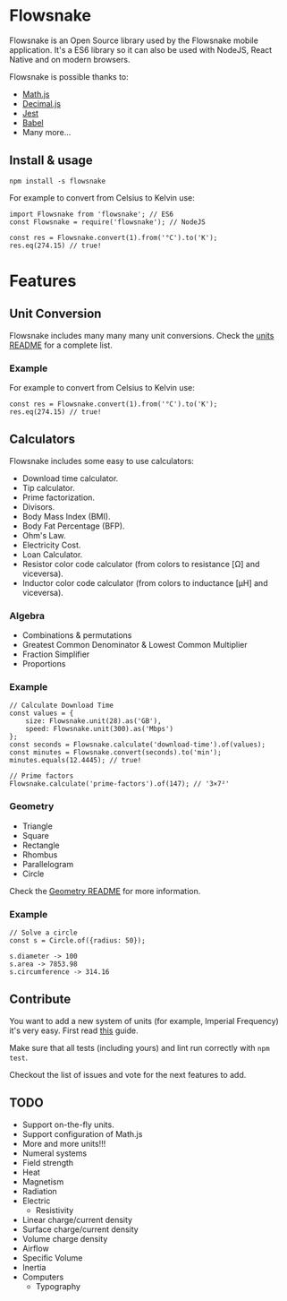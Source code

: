 # Flowsnake

Flowsnake is an Open Source library used by the Flowsnake mobile application. It's a ES6 library so it can also be
used with NodeJS, React Native and on modern browsers.

Flowsnake is possible thanks to:
* [Math.js](http://mathjs.org/)
* [Decimal.js](https://github.com/MikeMcl/decimal.js/)
* [Jest](https://facebook.github.io/jest/)
* [Babel](https://babeljs.io)
* Many more...

## Install & usage

```
npm install -s flowsnake
```

For example to convert from Celsius to Kelvin use:

```
import Flowsnake from 'flowsnake'; // ES6
const Flowsnake = require('flowsnake'); // NodeJS

const res = Flowsnake.convert(1).from('°C').to('K');
res.eq(274.15) // true!
```

# Features

## Unit Conversion

Flowsnake includes many many many unit conversions. Check the [units README](https://github.com/Eldelshell/flowsnake/blob/master/lib/units/README.md) for a complete list.

### Example

For example to convert from Celsius to Kelvin use:

```
const res = Flowsnake.convert(1).from('°C').to('K');
res.eq(274.15) // true!
```

## Calculators

Flowsnake includes some easy to use calculators:

* Download time calculator.
* Tip calculator.
* Prime factorization.
* Divisors.
* Body Mass Index (BMI).
* Body Fat Percentage (BFP).
* Ohm's Law.
* Electricity Cost.
* Loan Calculator.
* Resistor color code calculator (from colors to resistance [Ω] and viceversa).
* Inductor color code calculator (from colors to inductance [µH] and viceversa).

### Algebra

* Combinations & permutations
* Greatest Common Denominator & Lowest Common Multiplier
* Fraction Simplifier
* Proportions

### Example

```
// Calculate Download Time
const values = {
    size: Flowsnake.unit(28).as('GB'),
    speed: Flowsnake.unit(300).as('Mbps')
};
const seconds = Flowsnake.calculate('download-time').of(values);
const minutes = Flowsnake.convert(seconds).to('min');
minutes.equals(12.4445); // true!

// Prime factors
Flowsnake.calculate('prime-factors').of(147); // '3×7²'
```

### Geometry

* Triangle
* Square
* Rectangle
* Rhombus
* Parallelogram
* Circle

Check the [Geometry README](https://github.com/Eldelshell/flowsnake/blob/master/lib/geometry/README.md) for more information.

### Example

```
// Solve a circle
const s = Circle.of({radius: 50});

s.diameter -> 100
s.area -> 7853.98
s.circumference -> 314.16
```

## Contribute

You want to add a new system of units (for example, Imperial Frequency) it's very easy. First read [this](https://github.com/MarcDiethelm/contributing/blob/master/README.md) guide.

Make sure that all tests (including yours) and lint run correctly  with `npm test`.

Checkout the list of issues and vote for the next features to add.

## TODO

* Support on-the-fly units.
* Support configuration of Math.js
* More and more units!!!
 * Numeral systems
 * Field strength
 * Heat
 * Magnetism
 * Radiation
 * Electric
   * Resistivity
 * Linear charge/current density
 * Surface charge/current density
 * Volume charge density
 * Airflow
 * Specific Volume
 * Inertia
 * Computers
   * Typography
